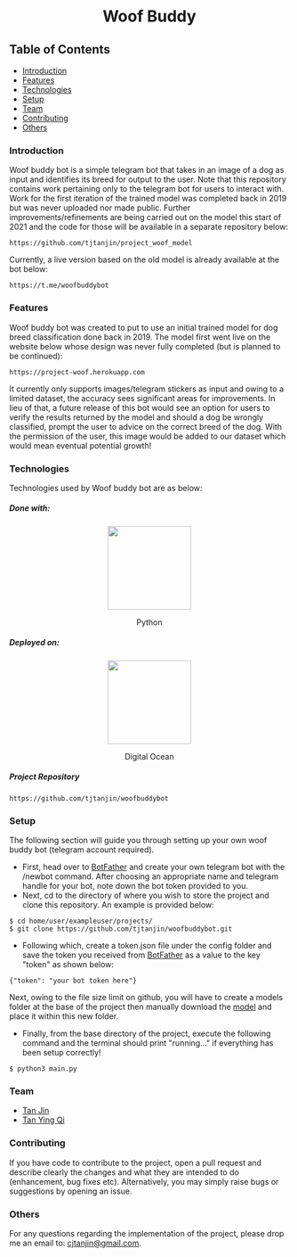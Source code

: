 <p align="center">
  <h1 align="center">Woof Buddy</h1>
</p>

## Table of Contents
* [Introduction](#introduction)
* [Features](#features)
* [Technologies](#technologies)
* [Setup](#setup)
* [Team](#team)
* [Contributing](#contributing)
* [Others](#others)

### Introduction
Woof buddy bot is a simple telegram bot that takes in an image of a dog as input and identifies its breed for output to the user. Note that this repository contains work pertaining only to the telegram bot for users to interact with. Work for the first iteration of the trained model was completed back in 2019 but was never uploaded nor made public. Further improvements/refinements are being carried out on the model this start of 2021 and the code for those will be available in a separate repository below:
```
https://github.com/tjtanjin/project_woof_model
```
Currently, a live version based on the old model is already available at the bot below:
```
https://t.me/woofbuddybot
```

### Features
Woof buddy bot was created to put to use an initial trained model for dog breed classification done back in 2019. The model first went live on the website below whose design was never fully completed (but is planned to be continued):
```
https://project-woof.herokuapp.com
```
It currently only supports images/telegram stickers as input and owing to a limited dataset, the accuracy sees significant areas for improvements. In lieu of that, a future release of this bot would see an option for users to verify the results returned by the model and should a dog be wrongly classified, prompt the user to advice on the correct breed of the dog. With the permission of the user, this image would be added to our dataset which would mean eventual potential growth!

### Technologies
Technologies used by Woof buddy bot are as below:
##### Done with:

<p align="center">
  <img height="150" width="150" src="https://logos-download.com/wp-content/uploads/2016/10/Python_logo_icon.png"/>
</p>
<p align="center">
Python
</p>

##### Deployed on:
<p align="center">
  <img height="150" width="150" src="https://i.dlpng.com/static/png/404295_thumb.png" />
</p>
<p align="center">
Digital Ocean
</p>

##### Project Repository
```
https://github.com/tjtanjin/woofbuddybot
```

### Setup
The following section will guide you through setting up your own woof buddy bot (telegram account required).
* First, head over to [BotFather](#https://t.me/BotFather) and create your own telegram bot with the /newbot command. After choosing an appropriate name and telegram handle for your bot, note down the bot token provided to you.
* Next, cd to the directory of where you wish to store the project and clone this repository. An example is provided below:
```
$ cd home/user/exampleuser/projects/
$ git clone https://github.com/tjtanjin/woofbuddybot.git
```
* Following which, create a token.json file under the config folder and save the token you received from [BotFather](#https://t.me/BotFather) as a value to the key "token" as shown below:
```
{"token": "your bot token here"}
```
Next, owing to the file size limit on github, you will have to create a models folder at the base of the project then manually download the [model](https://drive.google.com/file/d/1c37hpQVtazDhF73EgiuI89jD34XJvPmm/view?usp=sharing) and place it within this new folder.
* Finally, from the base directory of the project, execute the following command and the terminal should print "running..." if everything has been setup correctly!
```
$ python3 main.py
```

### Team
* [Tan Jin](https://github.com/tjtanjin)
* [Tan Ying Qi](https://github.com/yingqi98)

### Contributing
If you have code to contribute to the project, open a pull request and describe clearly the changes and what they are intended to do (enhancement, bug fixes etc). Alternatively, you may simply raise bugs or suggestions by opening an issue.

### Others
For any questions regarding the implementation of the project, please drop me an email to: cjtanjin@gmail.com.
